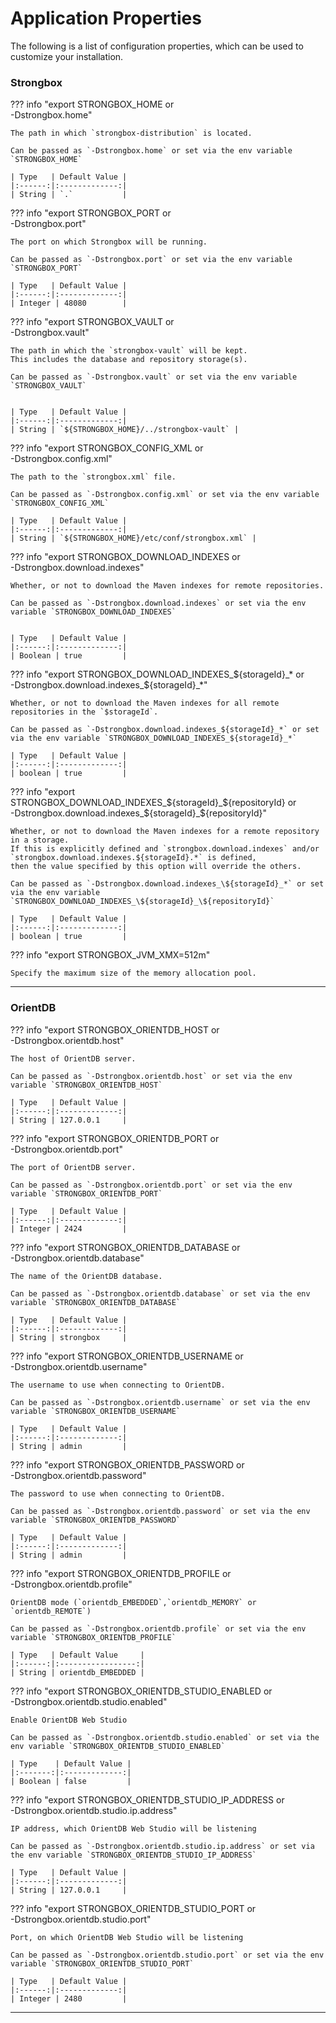 # Application Properties

The following is a list of configuration properties, which can be used to customize your installation.

<div class="env" markdown="1">

### Strongbox

??? info "export STRONGBOX_HOME or <br> -Dstrongbox.home"

    The path in which `strongbox-distribution` is located.
    
    Can be passed as `-Dstrongbox.home` or set via the env variable `STRONGBOX_HOME` 
    
    | Type   | Default Value |
    |:------:|:-------------:|
    | String | `.`           |
    
    
??? info "export STRONGBOX_PORT or <br> -Dstrongbox.port"

    The port on which Strongbox will be running.

    Can be passed as `-Dstrongbox.port` or set via the env variable `STRONGBOX_PORT` 

    | Type   | Default Value | 
    |:------:|:-------------:|
    | Integer | 48080        | 



??? info "export STRONGBOX_VAULT or <br> -Dstrongbox.vault"

    The path in which the `strongbox-vault` will be kept. 
    This includes the database and repository storage(s).
    
    Can be passed as `-Dstrongbox.vault` or set via the env variable `STRONGBOX_VAULT` 

    
    | Type   | Default Value | 
    |:------:|:-------------:|
    | String | `${STRONGBOX_HOME}/../strongbox-vault` | 


??? info "export STRONGBOX_CONFIG_XML or <br> -Dstrongbox.config.xml"

    The path to the `strongbox.xml` file.
    
    Can be passed as `-Dstrongbox.config.xml` or set via the env variable `STRONGBOX_CONFIG_XML` 

    | Type   | Default Value | 
    |:------:|:-------------:|
    | String | `${STRONGBOX_HOME}/etc/conf/strongbox.xml` | 


??? info "export STRONGBOX_DOWNLOAD_INDEXES or <br> -Dstrongbox.download.indexes"

    Whether, or not to download the Maven indexes for remote repositories.

    Can be passed as `-Dstrongbox.download.indexes` or set via the env variable `STRONGBOX_DOWNLOAD_INDEXES` 

    
    | Type   | Default Value | 
    |:------:|:-------------:|
    | Boolean | true         | 


??? info "export STRONGBOX_DOWNLOAD_INDEXES_\${storageId}\_\* or <br> -Dstrongbox.download.indexes_\${storageId}_*"

    Whether, or not to download the Maven indexes for all remote repositories in the `$storageId`.
    
    Can be passed as `-Dstrongbox.download.indexes_${storageId}_*` or set via the env variable `STRONGBOX_DOWNLOAD_INDEXES_${storageId}_*`     
    
    | Type   | Default Value | 
    |:------:|:-------------:|
    | boolean | true         | 


??? info "export STRONGBOX_DOWNLOAD_INDEXES_\${storageId}\_\${repositoryId} or <br> -Dstrongbox.download.indexes_\${storageId}_\${repositoryId}"

    Whether, or not to download the Maven indexes for a remote repository in a storage. 
    If this is explicitly defined and `strongbox.download.indexes` and/or `strongbox.download.indexes.${storageId}.*` is defined, 
    then the value specified by this option will override the others.

    Can be passed as `-Dstrongbox.download.indexes_\${storageId}_*` or set via the env variable `STRONGBOX_DOWNLOAD_INDEXES_\${storageId}_\${repositoryId}`     
    
    | Type   | Default Value | 
    |:------:|:-------------:|
    | boolean | true         | 


??? info "export STRONGBOX_JVM_XMX=512m"

    Specify the maximum size of the memory allocation pool.

---

### OrientDB

??? info "export STRONGBOX_ORIENTDB_HOST or <br> -Dstrongbox.orientdb.host"

    The host of OrientDB server.
    
    Can be passed as `-Dstrongbox.orientdb.host` or set via the env variable `STRONGBOX_ORIENTDB_HOST`     

    | Type   | Default Value | 
    |:------:|:-------------:|
    | String | 127.0.0.1     | 



??? info "export STRONGBOX_ORIENTDB_PORT or <br> -Dstrongbox.orientdb.port"

    The port of OrientDB server.
    
    Can be passed as `-Dstrongbox.orientdb.port` or set via the env variable `STRONGBOX_ORIENTDB_PORT`     

    | Type   | Default Value | 
    |:------:|:-------------:|
    | Integer | 2424         | 

??? info "export STRONGBOX_ORIENTDB_DATABASE or <br> -Dstrongbox.orientdb.database"

    The name of the OrientDB database.
    
    Can be passed as `-Dstrongbox.orientdb.database` or set via the env variable `STRONGBOX_ORIENTDB_DATABASE`     

    | Type   | Default Value | 
    |:------:|:-------------:|
    | String | strongbox     | 


??? info "export STRONGBOX_ORIENTDB_USERNAME or <br> -Dstrongbox.orientdb.username"

    The username to use when connecting to OrientDB.
    
    Can be passed as `-Dstrongbox.orientdb.username` or set via the env variable `STRONGBOX_ORIENTDB_USERNAME`     

    | Type   | Default Value | 
    |:------:|:-------------:|
    | String | admin         | 


??? info "export STRONGBOX_ORIENTDB_PASSWORD or <br> -Dstrongbox.orientdb.password"

    The password to use when connecting to OrientDB.
    
    Can be passed as `-Dstrongbox.orientdb.password` or set via the env variable `STRONGBOX_ORIENTDB_PASSWORD`     

    | Type   | Default Value | 
    |:------:|:-------------:|
    | String | admin         | 


??? info "export STRONGBOX_ORIENTDB_PROFILE or <br> -Dstrongbox.orientdb.profile"

    OrientDB mode (`orientdb_EMBEDDED`,`orientdb_MEMORY` or `orientdb_REMOTE`)

    Can be passed as `-Dstrongbox.orientdb.profile` or set via the env variable `STRONGBOX_ORIENTDB_PROFILE`     
    
    | Type   | Default Value     | 
    |:------:|:-----------------:|
    | String | orientdb_EMBEDDED | 


??? info "export STRONGBOX_ORIENTDB_STUDIO_ENABLED or <br> -Dstrongbox.orientdb.studio.enabled"

    Enable OrientDB Web Studio
    
    Can be passed as `-Dstrongbox.orientdb.studio.enabled` or set via the env variable `STRONGBOX_ORIENTDB_STUDIO_ENABLED`     

    | Type    | Default Value | 
    |:-------:|:-------------:|
    | Boolean | false         | 



??? info "export STRONGBOX_ORIENTDB_STUDIO_IP_ADDRESS or <br> -Dstrongbox.orientdb.studio.ip.address"

    IP address, which OrientDB Web Studio will be listening

    Can be passed as `-Dstrongbox.orientdb.studio.ip.address` or set via the env variable `STRONGBOX_ORIENTDB_STUDIO_IP_ADDRESS`     
    
    | Type   | Default Value | 
    |:------:|:-------------:|
    | String | 127.0.0.1     | 



??? info "export STRONGBOX_ORIENTDB_STUDIO_PORT or <br> -Dstrongbox.orientdb.studio.port"

    Port, on which OrientDB Web Studio will be listening
    
    Can be passed as `-Dstrongbox.orientdb.studio.port` or set via the env variable `STRONGBOX_ORIENTDB_STUDIO_PORT`     

    | Type   | Default Value | 
    |:------:|:-------------:|
    | Integer | 2480         | 


---
</div>
